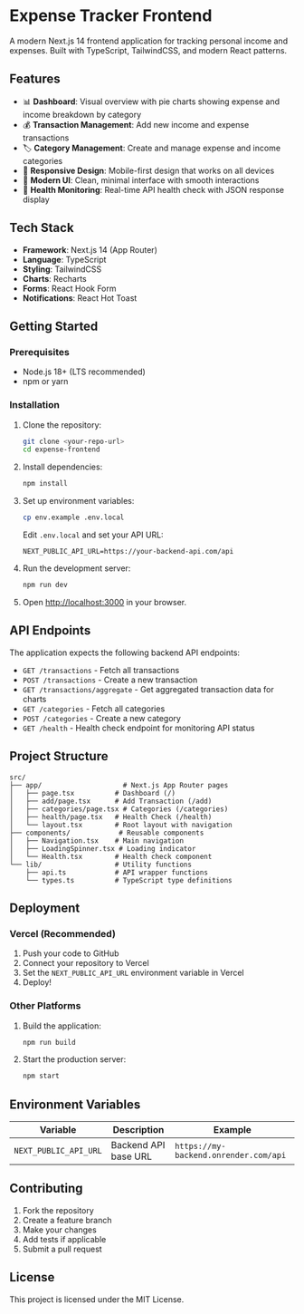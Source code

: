 # Expense Tracker Frontend

A modern Next.js 14 frontend application for tracking personal income and expenses. Built with TypeScript, TailwindCSS, and modern React patterns.

## Features

- 📊 **Dashboard**: Visual overview with pie charts showing expense and income breakdown by category
- 💰 **Transaction Management**: Add new income and expense transactions
- 🏷️ **Category Management**: Create and manage expense and income categories
- 📱 **Responsive Design**: Mobile-first design that works on all devices
- 🎨 **Modern UI**: Clean, minimal interface with smooth interactions
- 🏥 **Health Monitoring**: Real-time API health check with JSON response display

## Tech Stack

- **Framework**: Next.js 14 (App Router)
- **Language**: TypeScript
- **Styling**: TailwindCSS
- **Charts**: Recharts
- **Forms**: React Hook Form
- **Notifications**: React Hot Toast

## Getting Started

### Prerequisites

- Node.js 18+ (LTS recommended)
- npm or yarn

### Installation

1. Clone the repository:
   ```bash
   git clone <your-repo-url>
   cd expense-frontend
   ```

2. Install dependencies:
   ```bash
   npm install
   ```

3. Set up environment variables:
   ```bash
   cp env.example .env.local
   ```
   
   Edit `.env.local` and set your API URL:
   ```env
   NEXT_PUBLIC_API_URL=https://your-backend-api.com/api
   ```

4. Run the development server:
   ```bash
   npm run dev
   ```

5. Open [http://localhost:3000](http://localhost:3000) in your browser.

## API Endpoints

The application expects the following backend API endpoints:

- `GET /transactions` - Fetch all transactions
- `POST /transactions` - Create a new transaction
- `GET /transactions/aggregate` - Get aggregated transaction data for charts
- `GET /categories` - Fetch all categories
- `POST /categories` - Create a new category
- `GET /health` - Health check endpoint for monitoring API status

## Project Structure

```
src/
├── app/                    # Next.js App Router pages
│   ├── page.tsx          # Dashboard (/)
│   ├── add/page.tsx      # Add Transaction (/add)
│   ├── categories/page.tsx # Categories (/categories)
│   ├── health/page.tsx   # Health Check (/health)
│   └── layout.tsx        # Root layout with navigation
├── components/            # Reusable components
│   ├── Navigation.tsx    # Main navigation
│   ├── LoadingSpinner.tsx # Loading indicator
│   └── Health.tsx        # Health check component
└── lib/                  # Utility functions
    ├── api.ts            # API wrapper functions
    └── types.ts          # TypeScript type definitions
```

## Deployment

### Vercel (Recommended)

1. Push your code to GitHub
2. Connect your repository to Vercel
3. Set the `NEXT_PUBLIC_API_URL` environment variable in Vercel
4. Deploy!

### Other Platforms

1. Build the application:
   ```bash
   npm run build
   ```

2. Start the production server:
   ```bash
   npm start
   ```

## Environment Variables

| Variable | Description | Example |
|----------|-------------|---------|
| `NEXT_PUBLIC_API_URL` | Backend API base URL | `https://my-backend.onrender.com/api` |

## Contributing

1. Fork the repository
2. Create a feature branch
3. Make your changes
4. Add tests if applicable
5. Submit a pull request

## License

This project is licensed under the MIT License.
